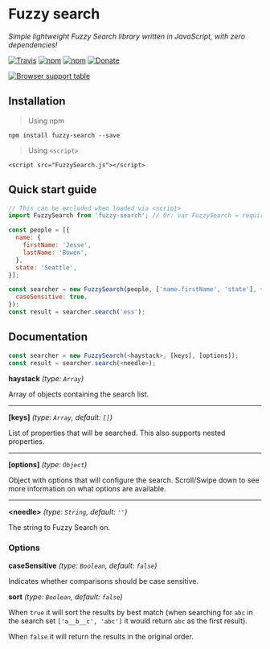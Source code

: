 # Fuzzy search

*Simple lightweight Fuzzy Search library written in JavaScript, with zero dependencies!*

[![Travis](https://img.shields.io/travis/wouter2203/fuzzy-search/master.svg)](https://travis-ci.org/wouter2203/fuzzy-search)
[![npm](https://img.shields.io/npm/v/fuzzy-search.svg)](https://www.npmjs.com/package/fuzzy-search)
[![npm](https://img.shields.io/npm/dm/fuzzy-search.svg)](https://www.npmjs.com/package/fuzzy-search)
[![Donate](https://img.shields.io/badge/paypal-donate-yellow.svg)](https://www.paypal.com/cgi-bin/webscr?cmd=_s-xclick&hosted_button_id=NUA68T5TCC2BN)

[![Browser support table](https://saucelabs.com/browser-matrix/wouter2203.svg)](https://saucelabs.com/u/wouter2203)

## Installation

> Using npm

`npm install fuzzy-search --save`

> Using `<script>`

`<script src="FuzzySearch.js"></script>`

## Quick start guide
```javascript
// This can be excluded when loaded via <script>
import FuzzySearch from 'fuzzy-search'; // Or: var FuzzySearch = require('fuzzy-search');

const people = [{
  name: {
    firstName: 'Jesse',
    lastName: 'Bowen',
  },
  state: 'Seattle',
}];

const searcher = new FuzzySearch(people, ['name.firstName', 'state'], {
  caseSensitive: true,
});
const result = searcher.search('ess');
```

## Documentation
```javascript
const searcher = new FuzzySearch(<haystack>, [keys], [options]);
const result = searcher.search(<needle>);
```

**haystack** *(type: `Array`)*

Array of objects containing the search list.

---

**[keys]** *(type: `Array`, default: `[]`)*

List of properties that will be searched. This also supports nested properties.

---

**[options]** *(type: `Object`)*

Object with options that will configure the search. Scroll/Swipe down to see more information on what options are available.

---

**\<needle\>** *(type: `String`, default: `''`)*

The string to Fuzzy Search on.

### Options
**caseSensitive** *(type: `Boolean`, default: `false`)*

Indicates whether comparisons should be case sensitive.

**sort** *(type: `Boolean`, default: `false`)*

When `true` it will sort the results by best match (when searching for `abc` in the search set `['a__b__c', 'abc']` it would return `abc` as the first result).

When `false` it will return the results in the original order.
